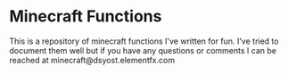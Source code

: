 <h1>Minecraft Functions</h1>
<p>This is a repository of minecraft functions I've written for fun.  I've tried to document them well but if you have any questions or comments I can be reached at minecraft@dsyost.elementfx.com</p>